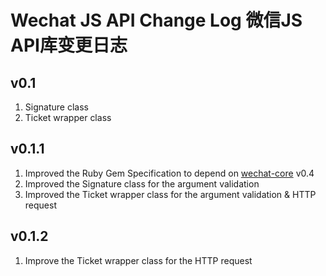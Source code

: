 # Wechat JS API Change Log 微信JS API库变更日志

## v0.1
1. Signature class
2. Ticket wrapper class

## v0.1.1
1. Improved the Ruby Gem Specification to depend on [wechat-core](https://github.com/topbitdu/wechat-core) v0.4
2. Improved the Signature class for the argument validation
3. Improved the Ticket wrapper class for the argument validation & HTTP request

## v0.1.2
1. Improve the Ticket wrapper class for the HTTP request
